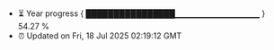 - ⏳ Year progress { ████████████████▁▁▁▁▁▁▁▁▁▁▁▁▁▁ } 54.27 %
- ⏰ Updated on Fri, 18 Jul 2025 02:19:12 GMT

